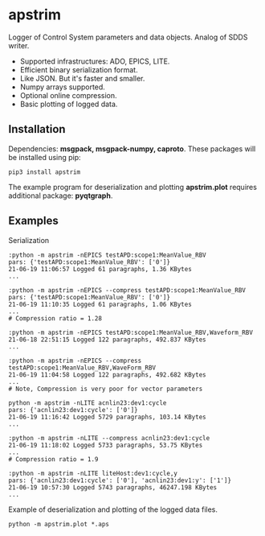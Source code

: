 # apstrim
Logger of Control System parameters and data objects. Analog of SDDS writer.

- Supported infrastructures: ADO, EPICS, LITE.
- Efficient binary serialization format.
- Like JSON. But it's faster and smaller.
- Numpy arrays supported.
- Optional online compression.
- Basic plotting of logged data.

## Installation
Dependencies: **msgpack, msgpack-numpy, caproto**. 
These packages will be installed using pip:

    pip3 install apstrim

The example program for deserialization and plotting **apstrim.plot**
requires additional package: **pyqtgraph**.

## Examples

Serialization


	:python -m apstrim -nEPICS testAPD:scope1:MeanValue_RBV
	pars: {'testAPD:scope1:MeanValue_RBV': ['0']}
	21-06-19 11:06:57 Logged 61 paragraphs, 1.36 KBytes
	...

	:python -m apstrim -nEPICS --compress testAPD:scope1:MeanValue_RBV
	pars: {'testAPD:scope1:MeanValue_RBV': ['0']}
	21-06-19 11:10:35 Logged 61 paragraphs, 1.06 KBytes
	...
	# Compression ratio = 1.28

    :python -m apstrim -nEPICS testAPD:scope1:MeanValue_RBV,Waveform_RBV
    21-06-18 22:51:15 Logged 122 paragraphs, 492.837 KBytes
    ...

    :python -m apstrim -nEPICS --compress testAPD:scope1:MeanValue_RBV,WaveForm_RBV
    21-06-19 11:04:58 Logged 122 paragraphs, 492.682 KBytes
	...
	# Note, Compression is very poor for vector parameters

	python -m apstrim -nLITE acnlin23:dev1:cycle
	pars: {'acnlin23:dev1:cycle': ['0']}
	21-06-19 11:16:42 Logged 5729 paragraphs, 103.14 KBytes
	...

	:python -m apstrim -nLITE --compress acnlin23:dev1:cycle
	21-06-19 11:18:02 Logged 5733 paragraphs, 53.75 KBytes
	...
	# Compression ratio = 1.9

    :python -m apstrim -nLITE liteHost:dev1:cycle,y
    pars: {'acnlin23:dev1:cycle': ['0'], 'acnlin23:dev1:y': ['1']}
	21-06-19 10:57:30 Logged 5743 paragraphs, 46247.198 KBytes
    ...


Example of deserialization and plotting of the logged data files.

    python -m apstrim.plot *.aps
